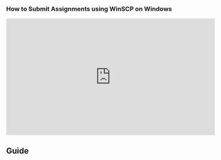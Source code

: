 ### How to Submit Assignments using WinSCP on Windows

<iframe width="560" height="315" src="https://www.youtube.com/embed/5wKETQH3hB4?si=RnRJLVy8glq6u_xd" title="YouTube video player" frameborder="0" allow="accelerometer; autoplay; clipboard-write; encrypted-media; gyroscope; picture-in-picture; web-share" referrerpolicy="strict-origin-when-cross-origin" allowfullscreen></iframe>

## Guide
